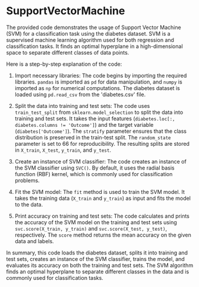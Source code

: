 # SupportVectorMachine

The provided code demonstrates the usage of Support Vector Machine (SVM) for a classification task using the diabetes dataset. SVM is a supervised machine learning algorithm used for both regression and classification tasks. It finds an optimal hyperplane in a high-dimensional space to separate different classes of data points.

Here is a step-by-step explanation of the code:

1. Import necessary libraries: The code begins by importing the required libraries. `pandas` is imported as `pd` for data manipulation, and `numpy` is imported as `np` for numerical computations. The diabetes dataset is loaded using `pd.read_csv` from the 'diabetes.csv' file.

2. Split the data into training and test sets: The code uses `train_test_split` from `sklearn.model_selection` to split the data into training and test sets. It takes the input features (`diabetes.loc[:, diabetes.columns != 'Outcome']`) and the target variable (`diabetes['Outcome']`). The `stratify` parameter ensures that the class distribution is preserved in the train-test split. The `random_state` parameter is set to 66 for reproducibility. The resulting splits are stored in `X_train`, `X_test`, `y_train`, and `y_test`.

3. Create an instance of SVM classifier: The code creates an instance of the SVM classifier using `SVC()`. By default, it uses the radial basis function (RBF) kernel, which is commonly used for classification problems.

4. Fit the SVM model: The `fit` method is used to train the SVM model. It takes the training data (`X_train` and `y_train`) as input and fits the model to the data.

5. Print accuracy on training and test sets: The code calculates and prints the accuracy of the SVM model on the training and test sets using `svc.score(X_train, y_train)` and `svc.score(X_test, y_test)`, respectively. The `score` method returns the mean accuracy on the given data and labels.

In summary, this code loads the diabetes dataset, splits it into training and test sets, creates an instance of the SVM classifier, trains the model, and evaluates its accuracy on both the training and test sets. The SVM algorithm finds an optimal hyperplane to separate different classes in the data and is commonly used for classification tasks.
